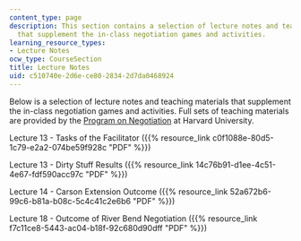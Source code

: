 ```yaml
---
content_type: page
description: This section contains a selection of lecture notes and teaching materials
  that supplement the in-class negotiation games and activities.
learning_resource_types:
- Lecture Notes
ocw_type: CourseSection
title: Lecture Notes
uid: c510740e-2d6e-ce80-2834-2d7da0468924
---
```


Below is a selection of lecture notes and teaching materials that supplement the in-class negotiation games and activities. Full sets of teaching materials are provided by the [Program on Negotiation](http://www.pon.harvard.edu/) at Harvard University.

Lecture 13 - Tasks of the Facilitator ({{% resource_link c0f1088e-80d5-1c79-e2a2-074be59f928c "PDF" %}})

Lecture 13 - Dirty Stuff Results ({{% resource_link 14c76b91-d1ee-4c51-4e67-fdf590acc97c "PDF" %}})

Lecture 14 - Carson Extension Outcome ({{% resource_link 52a672b6-99c6-b81a-b08c-5c4c41c2e6b6 "PDF" %}})

Lecture 18 - Outcome of River Bend Negotiation ({{% resource_link f7c11ce8-5443-ac04-b18f-92c680d90dff "PDF" %}})